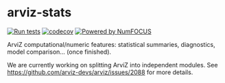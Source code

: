 # arviz-stats

[![Run tests](https://github.com/arviz-devs/arviz-stats/actions/workflows/test.yml/badge.svg)](https://github.com/arviz-devs/arviz-stats/actions/workflows/test.yml)
[![codecov](https://codecov.io/gh/arviz-devs/arviz-stats/branch/main/graph/badge.svg?token=95N0B8O005)](https://codecov.io/gh/arviz-devs/arviz-stats)
[![Powered by NumFOCUS](https://img.shields.io/badge/powered%20by-NumFOCUS-orange.svg?style=flat&colorA=E1523D&colorB=007D8A)](https://numfocus.org)

ArviZ computational/numeric features: statistical summaries, diagnostics, model comparison... (once finished).

We are currently working on splitting ArviZ into independent modules.
See https://github.com/arviz-devs/arviz/issues/2088 for more details.
